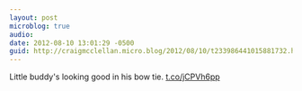 ```yaml
---
layout: post
microblog: true
audio: 
date: 2012-08-10 13:01:29 -0500
guid: http://craigmcclellan.micro.blog/2012/08/10/t233986441015881732.html
---
```

Little buddy's looking good in his bow tie.  [t.co/jCPVh6pp](http://t.co/jCPVh6pp)

